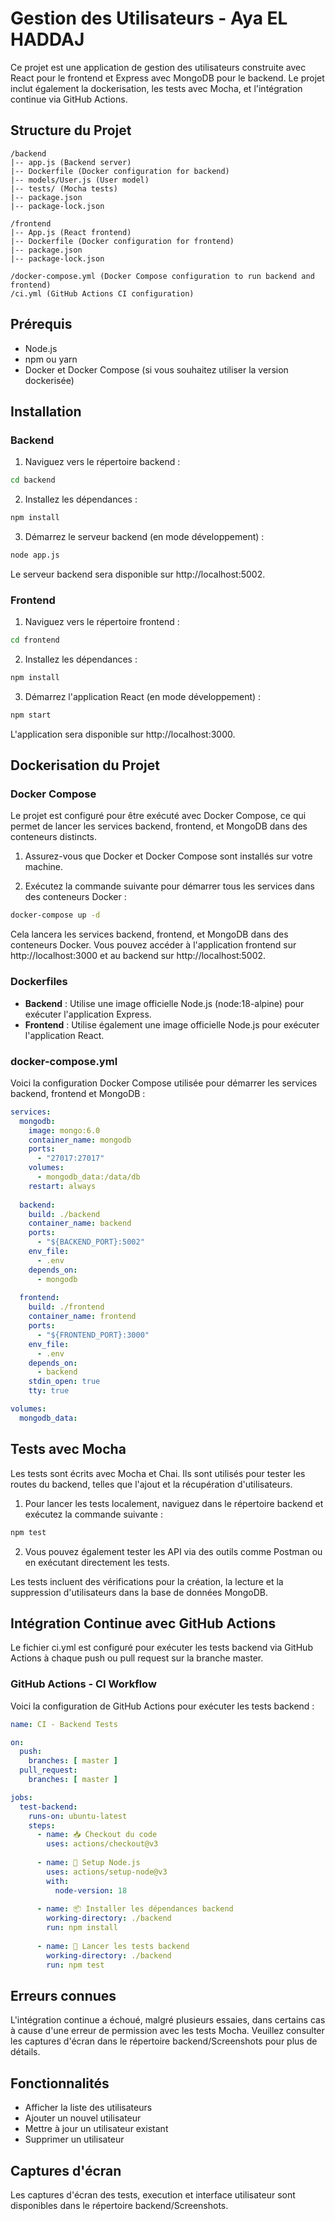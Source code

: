 # Gestion des Utilisateurs - Aya EL HADDAJ

Ce projet est une application de gestion des utilisateurs construite avec React pour le frontend et Express avec MongoDB pour le backend. Le projet inclut également la dockerisation, les tests avec Mocha, et l'intégration continue via GitHub Actions.

## Structure du Projet

```
/backend
|-- app.js (Backend server)
|-- Dockerfile (Docker configuration for backend)
|-- models/User.js (User model)
|-- tests/ (Mocha tests)
|-- package.json
|-- package-lock.json

/frontend
|-- App.js (React frontend)
|-- Dockerfile (Docker configuration for frontend)
|-- package.json
|-- package-lock.json

/docker-compose.yml (Docker Compose configuration to run backend and frontend)
/ci.yml (GitHub Actions CI configuration)
```

## Prérequis

- Node.js
- npm ou yarn
- Docker et Docker Compose (si vous souhaitez utiliser la version dockerisée)

## Installation

### Backend

1. Naviguez vers le répertoire backend :
```sh
cd backend
```

2. Installez les dépendances :
```sh
npm install
```

3. Démarrez le serveur backend (en mode développement) :
```sh
node app.js
```

Le serveur backend sera disponible sur http://localhost:5002.

### Frontend

1. Naviguez vers le répertoire frontend :
```sh
cd frontend
```

2. Installez les dépendances :
```sh
npm install
```

3. Démarrez l'application React (en mode développement) :
```sh
npm start
```

L'application sera disponible sur http://localhost:3000.

## Dockerisation du Projet

### Docker Compose

Le projet est configuré pour être exécuté avec Docker Compose, ce qui permet de lancer les services backend, frontend, et MongoDB dans des conteneurs distincts.

1. Assurez-vous que Docker et Docker Compose sont installés sur votre machine.

2. Exécutez la commande suivante pour démarrer tous les services dans des conteneurs Docker :
```sh
docker-compose up -d
```

Cela lancera les services backend, frontend, et MongoDB dans des conteneurs Docker. Vous pouvez accéder à l'application frontend sur http://localhost:3000 et au backend sur http://localhost:5002.

### Dockerfiles

- **Backend** : Utilise une image officielle Node.js (node:18-alpine) pour exécuter l'application Express.
- **Frontend** : Utilise également une image officielle Node.js pour exécuter l'application React.

### docker-compose.yml

Voici la configuration Docker Compose utilisée pour démarrer les services backend, frontend et MongoDB :

```yml
services:
  mongodb:
    image: mongo:6.0
    container_name: mongodb
    ports:
      - "27017:27017"
    volumes:
      - mongodb_data:/data/db
    restart: always
  
  backend:
    build: ./backend
    container_name: backend
    ports:
      - "${BACKEND_PORT}:5002"
    env_file:
      - .env
    depends_on:
      - mongodb
  
  frontend:
    build: ./frontend
    container_name: frontend
    ports:
      - "${FRONTEND_PORT}:3000"
    env_file:
      - .env
    depends_on:
      - backend
    stdin_open: true
    tty: true

volumes:
  mongodb_data:
```

## Tests avec Mocha

Les tests sont écrits avec Mocha et Chai. Ils sont utilisés pour tester les routes du backend, telles que l'ajout et la récupération d'utilisateurs.

1. Pour lancer les tests localement, naviguez dans le répertoire backend et exécutez la commande suivante :
```sh
npm test
```

2. Vous pouvez également tester les API via des outils comme Postman ou en exécutant directement les tests.

Les tests incluent des vérifications pour la création, la lecture et la suppression d'utilisateurs dans la base de données MongoDB.

## Intégration Continue avec GitHub Actions

Le fichier ci.yml est configuré pour exécuter les tests backend via GitHub Actions à chaque push ou pull request sur la branche master.

### GitHub Actions - CI Workflow

Voici la configuration de GitHub Actions pour exécuter les tests backend :

```yml
name: CI - Backend Tests

on:
  push:
    branches: [ master ]
  pull_request:
    branches: [ master ]

jobs:
  test-backend:
    runs-on: ubuntu-latest
    steps:
      - name: 📥 Checkout du code
        uses: actions/checkout@v3
      
      - name: 🔧 Setup Node.js
        uses: actions/setup-node@v3
        with:
          node-version: 18
      
      - name: 📦 Installer les dépendances backend
        working-directory: ./backend
        run: npm install
      
      - name: 🧪 Lancer les tests backend
        working-directory: ./backend
        run: npm test
```

## Erreurs connues

L'intégration continue a échoué, malgré plusieurs essaies, dans certains cas à cause d'une erreur de permission avec les tests Mocha. Veuillez consulter les captures d'écran dans le répertoire backend/Screenshots pour plus de détails.

## Fonctionnalités

- Afficher la liste des utilisateurs
- Ajouter un nouvel utilisateur
- Mettre à jour un utilisateur existant
- Supprimer un utilisateur

## Captures d'écran

Les captures d'écran des tests, execution et interface utilisateur sont disponibles dans le répertoire backend/Screenshots.
